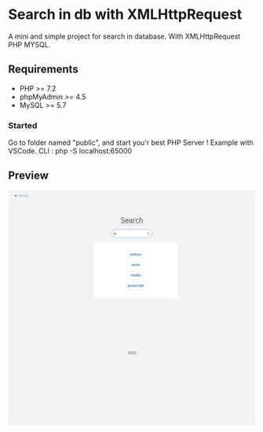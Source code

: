 # Search in db with XMLHttpRequest

A mini and simple project for search in database. With XMLHttpRequest PHP MYSQL. 

## Requirements
* PHP >= 7.2
* phpMyAdmin >= 4.5
* MySQL >= 5.7

### Started
Go to folder named "public", and start you'r best PHP Server !
Example with VSCode. CLI : php -S localhost:65000

## Preview
![Search](public/assets/img/capture.JPG)
